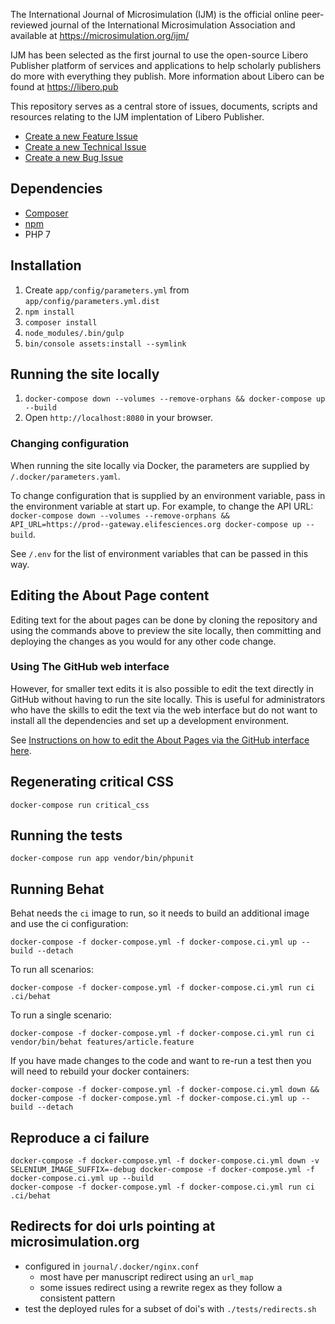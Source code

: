 The International Journal of Microsimulation (IJM) is the official online peer-reviewed journal of the International Microsimulation Association and available at https://microsimulation.org/ijm/

IJM has been selected as the first journal to use the open-source Libero Publisher platform of services and applications to help scholarly publishers do more with everything they publish. More information about Libero can be found at https://libero.pub

This repository serves as a central store of issues, documents, scripts and resources relating to the IJM implentation of Libero Publisher.

- [Create a new Feature Issue](https://github.com/microsimulation/ijm/issues/new?template=feature_ticket.md&labels=feature-ticket)
- [Create a new Technical Issue](https://github.com/microsimulation/ijm/issues/new?template=task.md&labels=technical-ticket)
- [Create a new Bug Issue](https://github.com/microsimulation/ijm/issues/new?template=bug.md&labels=bug)

Dependencies
------------

* [Composer](https://getcomposer.org/)
* [npm](https://www.npmjs.com/)
* PHP 7

Installation
-------------

1. Create `app/config/parameters.yml` from `app/config/parameters.yml.dist`
2. `npm install`
3. `composer install`
4. `node_modules/.bin/gulp`
5. `bin/console assets:install --symlink`

Running the site locally
------------------------

1. `docker-compose down --volumes --remove-orphans && docker-compose up --build`
2. Open `http://localhost:8080` in your browser.

### Changing configuration

When running the site locally via Docker, the parameters are supplied by `/.docker/parameters.yaml`.

To change configuration that is supplied by an environment variable, pass in the environment variable at start up. For example, to change the API URL:
`docker-compose down --volumes --remove-orphans && API_URL=https://prod--gateway.elifesciences.org docker-compose up --build`.

See `/.env` for the list of environment variables that can be passed in this way.  

Editing the About Page content
------------------------------

Editing text for the about pages can be done by cloning the repository and using the commands above to preview the site locally, then committing and deploying the changes as you would for any other code change.

### Using The GitHub web interface
However, for smaller text edits it is also possible to edit the text directly in GitHub without having to run the site locally. This is useful for administrators who have the skills to edit the text via the web interface but do not want to install all the dependencies and set up a development environment.

See [Instructions on how to edit the About Pages via the GitHub interface here](how-to-edit-the-about-pages.md).


Regenerating critical CSS
-------------------------

`docker-compose run critical_css`

Running the tests
-----------------

`docker-compose run app vendor/bin/phpunit`

Running Behat
-------------

Behat needs the `ci` image to run, so it needs to build an additional image and use the ci configuration:

```
docker-compose -f docker-compose.yml -f docker-compose.ci.yml up --build --detach
```

To run all scenarios:

```
docker-compose -f docker-compose.yml -f docker-compose.ci.yml run ci .ci/behat
```

To run a single scenario:

```
docker-compose -f docker-compose.yml -f docker-compose.ci.yml run ci vendor/bin/behat features/article.feature
```

If you have made changes to the code and want to re-run a test then you will need to rebuild your docker containers:

```
docker-compose -f docker-compose.yml -f docker-compose.ci.yml down && docker-compose -f docker-compose.yml -f docker-compose.ci.yml up --build --detach
```

Reproduce a ci failure
----------------------

```
docker-compose -f docker-compose.yml -f docker-compose.ci.yml down -v
SELENIUM_IMAGE_SUFFIX=-debug docker-compose -f docker-compose.yml -f docker-compose.ci.yml up --build
docker-compose -f docker-compose.yml -f docker-compose.ci.yml run ci .ci/behat
```

Redirects for doi urls pointing at microsimulation.org
------------------------------------------------------

- configured in `journal/.docker/nginx.conf`
  - most have per manuscript redirect using an `url_map`
  - some issues redirect using a rewrite regex as they follow a consistent pattern
- test the deployed rules for a subset of doi's with `./tests/redirects.sh`
